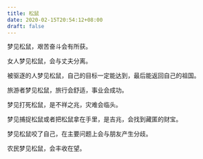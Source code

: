 ```yaml
---
title: 松鼠
date: 2020-02-15T20:54:12+08:00
draft: false
---
```


梦见松鼠，艰苦奋斗会有所获。



女人梦见松鼠，会与丈夫分离。



被驱逐的人梦见松鼠，自己的目标一定能达到，最后能返回自己的祖国。



旅游者梦见松鼠，旅行会舒适，事业会成功。



梦见打死松鼠，是不祥之兆，灾难会临头。



梦见捕捉松鼠或者把松鼠拿在手里，是吉兆，会找到藏匿的财宝。



梦见松鼠咬了自己，在主要问题上会与朋友产生分歧。



农民梦见松鼠，会丰收在望。

